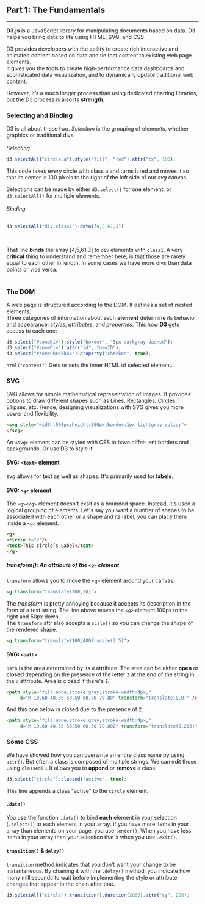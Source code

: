 ## Part 1: The Fundamentals
---
**D3.js** is a JavaScript library for manipulating documents based on data. D3 helps you bring data to life using HTML, SVG, and CSS

D3 provides developers with the ability to create rich interactive and animated content based on data and tie that content to existing web page elements. <br>
It gives you the tools to create high-performance data dashboards and sophisticated data visualization, and to dynamically update traditional web content.

However, It’s a much longer process than using dedicated charting libraries, but the D3 process is also its **strength**.

### Selecting and Binding
D3 is all about these two. *Selection* is the grouping of elements, whether graphics or traditional divs. <br>
<br>
*Selecting*
<br>
```javascript 
d3.selectAll("circle.a").style("fill", "red").attr("cx", 100);
```

This code takes every circle with class a and turns it red and moves it so that its center is 100 pixels to the right of the left side of our *svg* canvas.

Selections can be made by either `d3.select()` for one element, or `d3.selectAll()` for multiple elements.
<br>
<br>
*Binding*
<br>
<br>
```javascript
d3.selectAll("div.class1").data([4,5,61,3])
``` 
<br>

That line **binds** the array [4,5,61,3] to `div` elements with `class1`. A very **critical** thing to understand and remember here, is that those are rarely equal to each other in length. In some cases we have more divs than data points or vice versa.
<br>
<br>
### The DOM
A web page is structured according to the DOM. It defines a set of nested elements. <br>
Three categories of information about each **element** determine its behavior and appearance: *styles*, *attributes*, and *properties*. This how **D3** gets access to each one:

```javascript
d3.select("#someDiv").style("border", "5px darkgray dashed");
d3.select("#someDiv").attr("id", "newID");
d3.select("#someCheckbox").property("checked", true);
```

`html("content")` Gets or sets the inner HTML of selected element.

### SVG
SVG allows for simple mathematical representation of images. It provides options to draw different shapes such as Lines, Rectangles, Circles, Ellipses, etc. Hence, designing visualizations with SVG gives you more power and flexibility.

```html
<svg style="width:500px;height:500px;border:1px lightgray solid;">
</svg>
```
An `<svg>` element can be styled with CSS to have differ- ent borders and backgrounds. Or use D3 to style it! 

#### SVG: `<text>` element
svg allows for text as well as shapes. It's primarily used for **labels**.

#### SVG: `<g>` element
The `<g></g>` element doesn't exsit as a bounded space. Instead, it's used a logical grouping of elements. Let's say you want a number of shapes to be associated with each other or a shape and its label, you can place them inside a `<g>` element.

```html
<g>
<circle r="2"/>
<text>This circle’s Label</text>
</g>
```
##### transform(): An attribute of the `<g>` element
`transform` allows you to move the `<g>` element around your canvas. 
```html
<g transform="translate(100,50)">
```
The *transform* is pretty annoying because it accepts its description in the form of a text string. The line above moves the `<g>` element 100px to the right and 50px down. <br>
The `transform` attr also accepts a `scale()` so you can change the shape of the rendered shape. 
```html
<g transform="translate(100,400) scale(2.5)">
```

#### SVG: `<path>` 
`path` is the area determined by its `d` attribute. The area can be either **open** or **closed** depending on the presence of the letter `Z` at the end of the string in the `d` attribute. Area is closed if there's `Z`. <br>
```html
<path style="fill:none;stroke:gray;stroke-width:4px;"
     d="M 10,60 40,30 50,50 60,30 70,80" transform="translate(0,0)" />
```
And this one below is closed due to the presence of `Z`.
```html
<path style="fill:none;stroke:gray;stroke-width:4px;"
     d="M 10,60 40,30 50,50 60,30 70,80Z" transform="translate(0,200)" />
```

### Some CSS
We have showed how you can overwrite an entire class name by using `attr()`. But often a class is composed of multiple strings. We can edit those using `classed()`. It allows you to **append** or **remove** a class. <br>
```javascript
d3.select("circle").classed("active", true);
```
This line appends a class "active" to the `circle` element.

#### `.data()` 
You use the function `.data()` to bind **each** element in your selection (`.select()`) to each element in your array. If you have more items in your array than elements on your page, you use `.enter()`. When you have less items in your array than your selection that's when you use `.exit()`. 

#### `transition()` & `delay()`
`transition` method indicates that you don’t want your change to be instantaneous. By chaining it with the `.delay()` method, you indicate how many milliseconds to wait before implementing the style or attribute changes that appear in the chain after that.
```javascript
d3.selectAll("circle").transition().duration(2000).attr("cy", 200);
```
